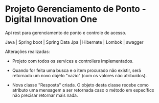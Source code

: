 # Projeto Gerenciamento de Ponto - Digital Innovation One

Api rest para gerenciamento de ponto e controle de acesso.

Java | Spring boot | Spring Data Jpa | Hibernate | Lombok | swagger

Alterações realizadas:

 - Projeto com todos os services e controllers implementados.

 - Quando for feita uma busca e o item procurado não existir, será retornado um novo objeto "vazio" (com os valores não atribuídos).

 - Nova classe "Resposta" criada. O objeto desta classe recebe como atributo uma mensagem a ser retornada caso o método em específico não precisar retornar mais nada.

